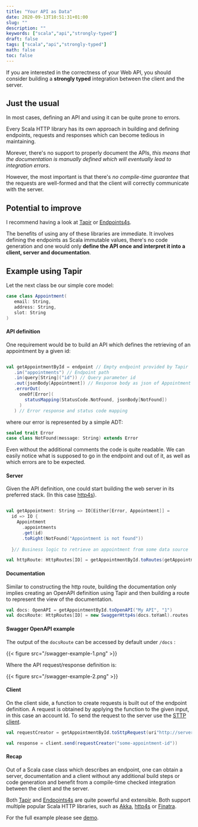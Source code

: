 ```yaml
---
title: "Your API as Data"
date: 2020-09-13T10:51:31+01:00
slug: ""
description: ""
keywords: ["scala","api","strongly-typed"]
draft: false
tags: ["scala","api","strongly-typed"]
math: false
toc: false
---
```



If you are interested in the correctness of your Web API, you should consider building a __strongly typed__ integration between the client and the server.

## Just the usual

In most cases, defining an API and using it can be quite prone to errors. 

Every Scala HTTP library has its own approach in building and defining endpoints, requests and responses which can become tedious in maintaining. 

Morever, there's no support to properly document the APIs, _this means that the documentation is manually defined which will eventually lead to integration errors_. 

However, the most important is that there's _no compile-time guarantee_ that the requests are well-formed and that the client will correctly communicate with the server.

## Potential to improve

I recommend having a look at [Tapir](https://tapir.softwaremill.com/en/latest/) or [Endpoints4s](https://endpoints4s.github.io/). 

The benefits of using any of these libraries are immediate. It involves defining the endpoints as Scala immutable values, there's no code generation and one would only __define the API once and interpret it into a client, server and documentation__.

## Example using Tapir

Let the next class be our simple core model:
 ```scala
case class Appointment(
    email: String, 
    address: String,
    slot: String
)

 ```

#### API definition

 One requirement would be to build an API which defines the retrieving of an appointment by a given id:

 ```scala

val getAppointmentById = endpoint // Empty endpoint provided by Tapir
    .in("appointments") // Endpoint path
    .in(query[String]("id")) // Query parameter id
    .out(jsonBody[Appointment]) // Response body as json of Appointment
    .errorOut(
      oneOf[Error](
        statusMapping(StatusCode.NotFound, jsonBody[NotFound])
      )
    ) // Error response and status code mapping

 ```

 where our error is represented by a simple ADT:

 ```scala
sealed trait Error
case class NotFound(message: String) extends Error
 ```

Even without the additional comments the code is quite readable. We can easily notice what is supposed to go in the endpoint and out of it, as well as which errors are to be expected.


#### Server
Given the API definition, one could start building the web server in its preferred stack. (In this case [http4s](https://http4s.org/)).

```scala

val getAppointment: String => IO[Either[Error, Appointment]] =
  id => IO {
    Appointment
      .appointments
      .get(id)
      .toRight(NotFound("Appointment is not found"))
    
  }// Business logic to retrieve an appointment from some data source

val httpRoute: HttpRoutes[IO] = getAppointmentById.toRoutes(getAppointment)

```


#### Documentation

Similar to constructing the http route, building the documentation only implies creating an OpenAPI definition using Tapir and then building a route to represent the view of the documentation.

```scala
val docs: OpenAPI = getAppointmentById.toOpenAPI("My API", "1")
val docsRoute: HttpRoutes[IO] = new SwaggerHttp4s(docs.toYaml).routes
```

#### Swagger OpenAPI example

The output of the `docsRoute` can be accessed by default under `/docs` :
<br>

{{< figure src="/swagger-example-1.png" >}}


Where the API request/response definition is:

{{< figure src="/swagger-example-2.png" >}}



#### Client

On the client side, a function to create requests is built out of the endpoint definition. A request is obtained by applying the function to the given input, in this case an account Id. To send the request to the server use the [STTP client](https://tapir.softwaremill.com/en/latest/sttp.html).

```scala
val requestCreator = getAppointmentById.toSttpRequest(uri"http://server.host:8081")

val response = client.send(requestCreator("some-appointment-id"))
```

#### Recap

Out of a Scala case class which describes an endpoint, one can obtain a server, documentation and a client without any additional build steps or code generation and benefit from a compile-time checked integration between the client and the server.

Both [Tapir](https://tapir.softwaremill.com/en/latest/) and [Endpoints4s](https://endpoints4s.github.io/) are quite powerful and extensible. Both support multiple popular Scala HTTP libraries, such as [Akka](https://doc.akka.io/docs/akka-http/current/index.html), [http4s](https://http4s.org/) or [Finatra](https://twitter.github.io/finatra/).  

For the full example please see [demo](https://github.com/alexgb1/demo-http-api-as-data).